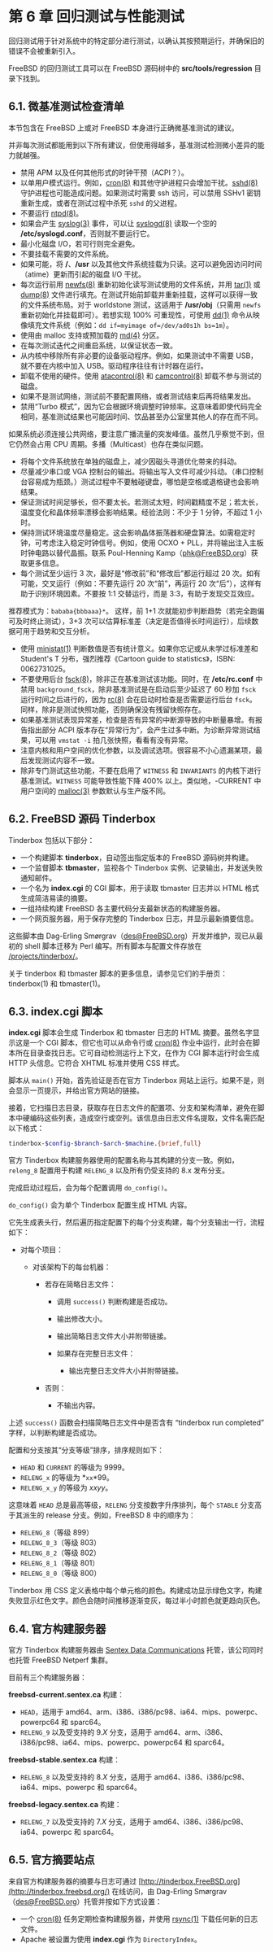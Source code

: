 # 第 6 章 回归测试与性能测试

回归测试用于针对系统中的特定部分进行测试，以确认其按预期运行，并确保旧的错误不会被重新引入。

FreeBSD 的回归测试工具可以在 FreeBSD 源码树中的 **src/tools/regression** 目录下找到。

## 6.1. 微基准测试检查清单

本节包含在 FreeBSD 上或对 FreeBSD 本身进行正确微基准测试的建议。

并非每次测试都能用到以下所有建议，但使用得越多，基准测试检测微小差异的能力就越强。

* 禁用 APM 以及任何其他形式的时钟干预（ACPI？）。
* 以单用户模式运行。例如，[cron(8)](https://man.freebsd.org/cgi/man.cgi?query=cron&sektion=8&format=html) 和其他守护进程只会增加干扰。[sshd(8)](https://man.freebsd.org/cgi/man.cgi?query=sshd&sektion=8&format=html) 守护进程也可能造成问题。如果测试时需要 ssh 访问，可以禁用 SSHv1 密钥重新生成，或者在测试过程中杀死 `sshd` 的父进程。
* 不要运行 [ntpd(8)](https://man.freebsd.org/cgi/man.cgi?query=ntpd&sektion=8&format=html)。
* 如果会产生 [syslog(3)](https://man.freebsd.org/cgi/man.cgi?query=syslog&sektion=3&format=html) 事件，可以让 [syslogd(8)](https://man.freebsd.org/cgi/man.cgi?query=syslogd&sektion=8&format=html) 读取一个空的 **/etc/syslogd.conf**，否则就不要运行它。
* 最小化磁盘 I/O，若可行则完全避免。
* 不要挂载不需要的文件系统。
* 如果可能，将 **/**、**/usr** 以及其他文件系统挂载为只读。这可以避免因访问时间（atime）更新而引起的磁盘 I/O 干扰。
* 每次运行前用 [newfs(8)](https://man.freebsd.org/cgi/man.cgi?query=newfs&sektion=8&format=html) 重新初始化读写测试使用的文件系统，并用 [tar(1)](https://man.freebsd.org/cgi/man.cgi?query=tar&sektion=1&format=html) 或 [dump(8)](https://man.freebsd.org/cgi/man.cgi?query=dump&sektion=8&format=html) 文件进行填充。在测试开始前卸载并重新挂载，这样可以获得一致的文件系统布局。对于 worldstone 测试，这适用于 **/usr/obj**（只需用 `newfs` 重新初始化并挂载即可）。若想实现 100% 可重现性，可使用 [dd(1)](https://man.freebsd.org/cgi/man.cgi?query=dd&sektion=1&format=html) 命令从映像填充文件系统（例如：`dd if=myimage of=/dev/ad0s1h bs=1m`）。
* 使用由 malloc 支持或预加载的 [md(4)](https://man.freebsd.org/cgi/man.cgi?query=md&sektion=4&format=html) 分区。
* 在每次测试迭代之间重启系统，以保证状态一致。
* 从内核中移除所有非必要的设备驱动程序。例如，如果测试中不需要 USB，就不要在内核中加入 USB。驱动程序往往有计时器在运行。
* 卸载不使用的硬件。使用 [atacontrol(8)](https://man.freebsd.org/cgi/man.cgi?query=atacontrol&sektion=8&format=html) 和 [camcontrol(8)](https://man.freebsd.org/cgi/man.cgi?query=camcontrol&sektion=8&format=html) 卸载不参与测试的磁盘。
* 如果不是测试网络，测试前不要配置网络，或者测试结束后再将结果发出。
* 禁用“Turbo 模式”，因为它会根据环境调整时钟频率。这意味着即使代码完全相同，基准测试结果也可能因时间、饮品甚至办公室里其他人的存在而不同。

如果系统必须连接公共网络，要注意广播流量的突发峰值。虽然几乎察觉不到，但它仍然会占用 CPU 周期。多播（Multicast）也存在类似问题。
* 将每个文件系统放在单独的磁盘上，减少因磁头寻道优化带来的抖动。
* 尽量减少串口或 VGA 控制台的输出。将输出写入文件可减少抖动。（串口控制台容易成为瓶颈。）测试过程中不要触碰键盘，哪怕是空格或退格键也会影响结果。
* 保证测试时间足够长，但不要太长。若测试太短，时间戳精度不足；若太长，温度变化和晶体频率漂移会影响结果。经验法则：不少于 1 分钟，不超过 1 小时。
* 保持测试环境温度尽量稳定。这会影响晶体振荡器和硬盘算法。如需稳定时钟，可考虑注入稳定时钟信号。例如，使用 OCXO + PLL，并将输出注入主板时钟电路以替代晶振。联系 Poul-Henning Kamp（[phk@FreeBSD.org](mailto:phk@FreeBSD.org)）获取更多信息。
* 每个测试至少运行 3 次，最好是“修改前”和“修改后”都运行超过 20 次。如有可能，交叉运行（例如：不要先运行 20 次“前”，再运行 20 次“后”），这样有助于识别环境因素。不要按 1:1 交替运行，而是 3:3，有助于发现交互效应。

推荐模式为：`bababa{bbbaaa}*`。
这样，前 1+1 次就能初步判断趋势（若完全跑偏可及时终止测试），3+3 次可以估算标准差（决定是否值得长时间运行），后续数据可用于趋势和交互分析。
* 使用 [ministat(1)](https://man.freebsd.org/cgi/man.cgi?query=ministat&sektion=1&format=html) 判断数值是否有统计意义。如果你忘记或从未学过标准差和 Student's T 分布，强烈推荐《Cartoon guide to statistics》，ISBN: 0062731025。
* 不要使用后台 [fsck(8)](https://man.freebsd.org/cgi/man.cgi?query=fsck&sektion=8&format=html)，除非正在基准测试该功能。同时，在 **/etc/rc.conf** 中禁用 `background_fsck`，除非基准测试是在启动后至少延迟了 60 秒加 `fsck` 运行时间之后进行的，因为 [rc(8)](https://man.freebsd.org/cgi/man.cgi?query=rc&sektion=8&format=html) 会在启动时检查是否需要运行后台 `fsck`。
同样，除非是测试快照功能，否则确保没有残留快照存在。
* 如果基准测试表现异常差，检查是否有异常的中断源导致的中断量暴增。有报告指出部分 ACPI 版本存在“异常行为”，会产生过多中断。为诊断异常测试结果，可以用 `vmstat -i` 拍几张快照，看看有没有异常。
* 注意内核和用户空间的优化参数，以及调试选项。很容易不小心遗漏某项，最后发现测试内容不一致。
* 除非专门测试这些功能，不要在启用了 `WITNESS` 和 `INVARIANTS` 的内核下进行基准测试。`WITNESS` 可能导致性能下降 400% 以上。类似地，-CURRENT 中用户空间的 [malloc(3)](https://man.freebsd.org/cgi/man.cgi?query=malloc&sektion=3&format=html) 参数默认与生产版不同。

## 6.2. FreeBSD 源码 Tinderbox

Tinderbox 包括以下部分：

* 一个构建脚本 **tinderbox**，自动签出指定版本的 FreeBSD 源码树并构建。
* 一个监督脚本 **tbmaster**，监视各个 Tinderbox 实例、记录输出，并发送失败通知邮件。
* 一个名为 **index.cgi** 的 CGI 脚本，用于读取 tbmaster 日志并以 HTML 格式生成简洁易读的摘要。
* 一组持续构建 FreeBSD 各主要代码分支最新状态的构建服务器。
* 一个网页服务器，用于保存完整的 Tinderbox 日志，并显示最新摘要信息。

这些脚本由 Dag-Erling Smørgrav（[des@FreeBSD.org](mailto:des@FreeBSD.org)）开发并维护，现已从最初的 shell 脚本迁移为 Perl 编写。所有脚本与配置文件存放在 [/projects/tinderbox/](https://www.freebsd.org/cgi/cvsweb.cgi/projects/tinderbox/)。

关于 tinderbox 和 tbmaster 脚本的更多信息，请参见它们的手册页：tinderbox(1) 和 tbmaster(1)。

## 6.3. index.cgi 脚本

**index.cgi** 脚本会生成 Tinderbox 和 tbmaster 日志的 HTML 摘要。虽然名字显示这是一个 CGI 脚本，但它也可以从命令行或 [cron(8)](https://man.freebsd.org/cgi/man.cgi?query=cron&sektion=8&format=html) 作业中运行，此时会在脚本所在目录查找日志。它可自动检测运行上下文，在作为 CGI 脚本运行时会生成 HTTP 头信息。它符合 XHTML 标准并使用 CSS 样式。

脚本从 `main()` 开始，首先验证是否在官方 Tinderbox 网站上运行。如果不是，则会显示一页提示，并给出官方网站的链接。

接着，它扫描日志目录，获取存在日志文件的配置项、分支和架构清单，避免在脚本中硬编码这些列表，造成空行或空列。该信息由日志文件名提取，文件名需匹配以下格式：

```sh
tinderbox-$config-$branch-$arch-$machine.{brief,full}
```

官方 Tinderbox 构建服务器使用的配置名称与其构建的分支一致。例如，`releng_8` 配置用于构建 `RELENG_8` 以及所有仍受支持的 8.x 发布分支。

完成启动过程后，会为每个配置调用 `do_config()`。

`do_config()` 会为单个 Tinderbox 配置生成 HTML 内容。

它先生成表头行，然后遍历指定配置下的每个分支构建，每个分支输出一行，流程如下：

* 对每个项目：

  * 对该架构下的每台机器：

    * 若存在简略日志文件：

      * 调用 `success()` 判断构建是否成功。
      * 输出修改大小。
      * 输出简略日志文件大小并附带链接。
      * 如果存在完整日志文件：

        * 输出完整日志文件大小并附带链接。
    * 否则：

      * 不输出内容。

上述 `success()` 函数会扫描简略日志文件中是否含有 “tinderbox run completed” 字样，以判断构建是否成功。

配置和分支按其“分支等级”排序，排序规则如下：

* `HEAD` 和 `CURRENT` 的等级为 9999。
* `RELENG_x` 的等级为 *`xx`*99。
* `RELENG_x_y` 的等级为 *xxyy*。

这意味着 `HEAD` 总是最高等级，`RELENG` 分支按数字升序排列，每个 `STABLE` 分支高于其派生的 release 分支。例如，FreeBSD 8 中的顺序为：

* `RELENG_8`（等级 899）
* `RELENG_8_3`（等级 803）
* `RELENG_8_2`（等级 802）
* `RELENG_8_1`（等级 801）
* `RELENG_8_0`（等级 800）

Tinderbox 用 CSS 定义表格中每个单元格的颜色。构建成功显示绿色文字，构建失败显示红色文字。颜色会随时间推移逐渐变灰，每过半小时颜色就更趋向灰色。

## 6.4. 官方构建服务器

官方 Tinderbox 构建服务器由 [Sentex Data Communications](http://www.sentex.ca/) 托管，该公司同时也托管 FreeBSD Netperf 集群。

目前有三个构建服务器：

**freebsd-current.sentex.ca** 构建：

* `HEAD`，适用于 amd64、arm、i386、i386/pc98、ia64、mips、powerpc、powerpc64 和 sparc64。
* `RELENG_9` 以及受支持的 9.*X* 分支，适用于 amd64、arm、i386、i386/pc98、ia64、mips、powerpc、powerpc64 和 sparc64。

**freebsd-stable.sentex.ca** 构建：

* `RELENG_8` 以及受支持的 8.*X* 分支，适用于 amd64、i386、i386/pc98、ia64、mips、powerpc 和 sparc64。

**freebsd-legacy.sentex.ca** 构建：

* `RELENG_7` 以及受支持的 7.*X* 分支，适用于 amd64、i386、i386/pc98、ia64、powerpc 和 sparc64。

## 6.5. 官方摘要站点

来自官方构建服务器的摘要与日志可通过 [http://tinderbox.FreeBSD.org](http://tinderbox.freebsd.org/) 在线访问，由 Dag-Erling Smørgrav（[des@FreeBSD.org](mailto:des@FreeBSD.org)）托管并按如下方式设置：

* 一个 [cron(8)](https://man.freebsd.org/cgi/man.cgi?query=cron&sektion=8&format=html) 任务定期检查构建服务器，并使用 [rsync(1)](https://man.freebsd.org/cgi/man.cgi?query=rsync&sektion=1&format=html) 下载任何新的日志文件。
* Apache 被设置为使用 **index.cgi** 作为 `DirectoryIndex`。
